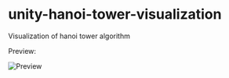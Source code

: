 # unity-hanoi-tower-visualization
Visualization of hanoi tower algorithm

Preview:

![Preview](/Preview.gif)
